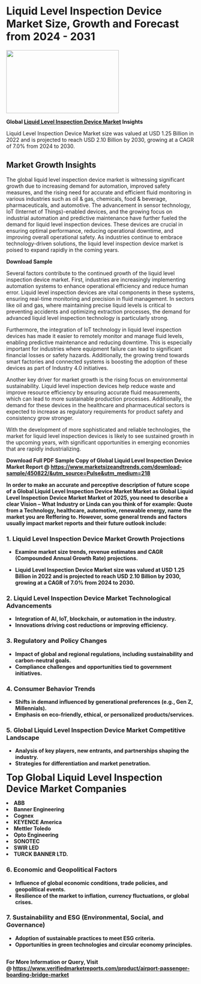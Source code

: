 <H1>Liquid Level Inspection Device Market Size, Growth and Forecast from 2024 - 2031</H1><img class="aligncenter size-medium wp-image-584254" src="https://thirdeyenews.in/wp-content/uploads/2024/09/Global-Market-Research-300x168.jpeg" alt="" width="300" height="168" /><p><strong>Global&nbsp;<a href="https://www.marketsizeandtrends.com/download-sample/450822/&amp;utm_source=Pulse&amp;utm_medium=218">Liquid Level Inspection Device Market</a> Insights</strong></p><p>Liquid Level Inspection Device Market size was valued at USD 1.25 Billion in 2022 and is projected to reach USD 2.10 Billion by 2030, growing at a CAGR of 7.0% from 2024 to 2030.</p><p><h2>Market Growth Insights</h2> <p>The global liquid level inspection device market is witnessing significant growth due to increasing demand for automation, improved safety measures, and the rising need for accurate and efficient fluid monitoring in various industries such as oil & gas, chemicals, food & beverage, pharmaceuticals, and automotive. The advancement in sensor technology, IoT (Internet of Things)-enabled devices, and the growing focus on industrial automation and predictive maintenance have further fueled the demand for liquid level inspection devices. These devices are crucial in ensuring optimal performance, reducing operational downtime, and improving overall operational safety. As industries continue to embrace technology-driven solutions, the liquid level inspection device market is poised to expand rapidly in the coming years.</p> <p><strong>Download Sample</strong></p> <p>Several factors contribute to the continued growth of the liquid level inspection device market. First, industries are increasingly implementing automation systems to enhance operational efficiency and reduce human error. Liquid level inspection devices are vital components in these systems, ensuring real-time monitoring and precision in fluid management. In sectors like oil and gas, where maintaining precise liquid levels is critical to preventing accidents and optimizing extraction processes, the demand for advanced liquid level inspection technology is particularly strong.</p> <p>Furthermore, the integration of IoT technology in liquid level inspection devices has made it easier to remotely monitor and manage fluid levels, enabling predictive maintenance and reducing downtime. This is especially important for industries where equipment failure can lead to significant financial losses or safety hazards. Additionally, the growing trend towards smart factories and connected systems is boosting the adoption of these devices as part of Industry 4.0 initiatives.</p> <p>Another key driver for market growth is the rising focus on environmental sustainability. Liquid level inspection devices help reduce waste and improve resource efficiency by ensuring accurate fluid measurements, which can lead to more sustainable production processes. Additionally, the demand for these devices in the healthcare and pharmaceutical sectors is expected to increase as regulatory requirements for product safety and consistency grow stronger.</p> <p>With the development of more sophisticated and reliable technologies, the market for liquid level inspection devices is likely to see sustained growth in the upcoming years, with significant opportunities in emerging economies that are rapidly industrializing.</p> <p><strong></p><p><span class=""><strong>Download Full PDF Sample Copy of Global Liquid Level Inspection Device Market Report</strong> @ <a href="https://www.marketsizeandtrends.com/download-sample/450822/&amp;utm_source=Pulse&amp;utm_medium=218" target="_blank">https://www.marketsizeandtrends.com/download-sample/450822/&amp;utm_source=Pulse&amp;utm_medium=218</a></span></p><p>In order to make an accurate and perceptive description of future scope of a Global&nbsp;Liquid Level Inspection Device Market Market as Global&nbsp;Liquid Level Inspection Device Market Market of 2025, you need to describe a clear Vision &ndash; What Industry or Linda can you think of for example: Quote from a Technology, healthcare, automotive, renewable energy, name the market you are Reffering to. However, some general trends and factors usually impact market reports and their future outlook include:</p><h3>1.&nbsp;<strong>Liquid Level Inspection Device Market Growth Projections</strong></h3><ul><li>Examine market size trends, revenue estimates and CAGR (Compounded Annual Growth Rate) projections.</li><li><p>Liquid Level Inspection Device Market size was valued at USD 1.25 Billion in 2022 and is projected to reach USD 2.10 Billion by 2030, growing at a CAGR of 7.0% from 2024 to 2030.</p></li></ul><h3>2.&nbsp;<strong>Liquid Level Inspection Device Market Technological Advancements</strong></h3><ul><li>Integration of AI, IoT, blockchain, or automation in the industry.</li><li>Innovations driving cost reductions or improving efficiency.</li></ul><h3>3.&nbsp;<strong>Regulatory and Policy Changes</strong></h3><ul><li>Impact of global and regional regulations, including sustainability and carbon-neutral goals.</li><li>Compliance challenges and opportunities tied to government initiatives.</li></ul><h3>4.&nbsp;<strong>Consumer Behavior Trends</strong></h3><ul><li>Shifts in demand influenced by generational preferences (e.g., Gen Z, Millennials).</li><li>Emphasis on eco-friendly, ethical, or personalized products/services.</li></ul><h3>5.&nbsp;<strong>Global Liquid Level Inspection Device Market Competitive Landscape</strong></h3><ul><li>Analysis of key players, new entrants, and partnerships shaping the industry.</li><li>Strategies for differentiation and market penetration.</li></ul><p data-pm-slice="1 1 []"><span style="color: inherit; font-family: inherit; font-size: 25px;">Top Global Liquid Level Inspection Device Market Companies</span></p><div class="" data-test-id=""><p><li>ABB</li><li> Banner Engineering</li><li> Cognex</li><li> KEYENCE America</li><li> Mettler Toledo</li><li> Opto Engineering</li><li> SONOTEC</li><li> SWIR LED</li><li> TURCK BANNER LTD.</li></p></div><h3>6.&nbsp;<strong>Economic and Geopolitical Factors</strong></h3><ul><li>Influence of global economic conditions, trade policies, and geopolitical events.</li><li>Resilience of the market to inflation, currency fluctuations, or global crises.</li></ul><h3>7.&nbsp;<strong>Sustainability and ESG (Environmental, Social, and Governance)</strong></h3><ul><li>Adoption of sustainable practices to meet ESG criteria.</li><li>Opportunities in green technologies and circular economy principles.</li></ul><h2><strong style="font-size: 14px;">For More Information or Query, Visit @&nbsp;</strong><a style="background-color: #ffffff; font-size: 14px;" href="https://www.marketsizeandtrends.com/report/liquid-level-inspection-device-market/" target="_blank">https://www.verifiedmarketreports.com/product/airport-passenger-boarding-bridge-market</a></h2>
